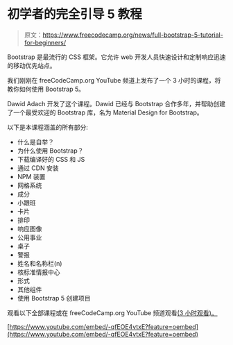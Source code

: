 # 初学者的完全引导 5 教程

> 原文：<https://www.freecodecamp.org/news/full-bootstrap-5-tutorial-for-beginners/>

Bootstrap 是最流行的 CSS 框架。它允许 web 开发人员快速设计和定制响应迅速的移动优先站点。

我们刚刚在 freeCodeCamp.org YouTube 频道上发布了一个 3 小时的课程，将教你如何使用 Bootstrap 5。

Dawid Adach 开发了这个课程。Dawid 已经与 Bootstrap 合作多年，并帮助创建了一个最受欢迎的 Bootstrap 库，名为 Material Design for Bootstrap。

以下是本课程涵盖的所有部分:

*   什么是自举？
*   为什么使用 Bootstrap？
*   下载编译好的 CSS 和 JS
*   通过 CDN 安装
*   NPM 装置
*   网格系统
*   成分
*   小跟班
*   卡片
*   排印
*   响应图像
*   公用事业
*   桌子
*   警报
*   姓名和名称栏(n)
*   核标准情报中心
*   形式
*   其他组件
*   使用 Bootstrap 5 创建项目

观看以下全部课程或在 freeCodeCamp.org YouTube 频道观看[(3 小时观看)。](https://www.youtube.com/watch?v=-qfEOE4vtxE)

[https://www.youtube.com/embed/-qfEOE4vtxE?feature=oembed](https://www.youtube.com/embed/-qfEOE4vtxE?feature=oembed)